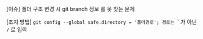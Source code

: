 [이슈]
폴더 구조 변경 시 git branch 정보 를 못 찾는 문제

[조치 방법]
`git config --global safe.directory = '폴더경로';
경로는 `\` 가 아닌 `/` 로 입력

